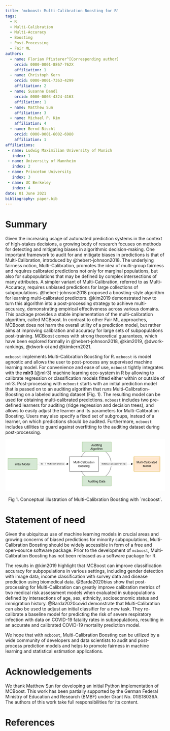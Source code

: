 ```yaml
---
title: 'mcboost: Multi-Calibration Boosting for R'
tags:
  - R
  - Multi-Calibration
  - Multi-Accuracy
  - Boosting
  - Post-Processing
  - Fair ML
authors:
  - name: Florian Pfisterer^[Corresponding author]
    orcid: 0000-0001-8867-762X
    affiliation: 1
  - name: Christoph Kern
    orcid: 0000-0001-7363-4299
    affiliation: 2
  - name: Susanne Dandl
    orcid: 0000-0003-4324-4163
    affiliation: 1
  - name: Matthew Sun
    affiliation: 3
  - name: Michael P. Kim
    affiliation: 4
  - name: Bernd Bischl
    orcid: 0000-0001-6002-6980
    affiliation: 1
affiliations:
 - name: Ludwig Maximilian University of Munich
   index: 1
 - name: University of Mannheim
   index: 2
 - name: Princeton University
   index: 3
 - name: UC Berkeley
   index: 4
date: 01 June 2021
bibliography: paper.bib
---
```


# Summary

Given the increasing usage of automated prediction systems in the context of high-stakes decisions, a growing body of research focuses on methods for detecting and mitigating biases in algorithmic decision-making.
One important framework to audit for and mitigate biases in predictions is that of Multi-Calibration, introduced by @hebert-johnson2018.
The underlying fairness notion, Multi-Calibration, promotes the idea of multi-group fairness and requires calibrated predictions not only for marginal populations, but also for subpopulations that may be defined by complex intersections of many attributes.
A simpler variant of Multi-Calibration, referred to as Multi-Accuracy, requires unbiased predictions for large collections of subpopulations.
@hebert-johnson2018 proposed a boosting-style algorithm for learning multi-calibrated predictors.
@kim2019 demonstrated how to turn this algorithm into a post-processing strategy to achieve multi-accuracy, demonstrating empirical effectiveness across various domains.
This package provides a stable implementation of the multi-calibration algorithm, called MCBoost.
In contrast to other Fair ML approaches, MCBoost does not harm the overall utility of a prediction model, but rather aims at improving calibration and accuracy for large sets of subpopulations post-training.
MCBoost comes with strong theoretical guarantees, which have been explored formally in @hebert-johnson2018, @kim2019, @dwork-rankings, @dwork-oi and @kimkern2021.

`mcboost` implements Multi-Calibration Boosting for R.
`mcboost` is model agnostic and allows the user to post-process any supervised machine learning model.
For convenience and ease of use, `mcboost` tightly integrates with the **mlr3** [@mlr3] machine learning eco-system in R by allowing to calibrate regression or classification models fitted either within or outside of mlr3.
Post-processing with `mcboost` starts with an initial prediction model that is passed on to an auditing algorithm that runs Multi-Calibration-Boosting on a labeled auditing dataset (Fig. 1). The resulting model can be used for obtaining multi-calibrated predictions.
`mcboost` includes two pre-defined learners for auditing (ridge regression and decision trees), and allows to easily adjust the learner and its parameters for Multi-Calibration Boosting.
Users may also specify a fixed set of subgroups, instead of a learner, on which predictions should be audited.
Furthermore, `mcboost` includes utilities to guard against overfitting to the auditing dataset during post-processing.


<p align="center">
  <img src="MCBoost.png" />
</p>
<div align="center"> Fig 1. Conceptual illustration of Multi-Calibration Boosting with `mcboost`.</div>


# Statement of need

Given the ubiquitous use of machine learning models in crucial areas and growing concerns of biased predictions for minority subpopulations, Multi-Calibration Boosting should be widely accessible in form of a free and open-source software package.
Prior to the development of `mcboost`, Multi-Calibration Boosting has not been released as a software package for R.

The results in @kim2019 highlight that MCBoost can improve classification accuracy for subpopulations in various settings, including gender detection with image data, income classification with survey data and disease prediction using biomedical data.
@Barda2020bias show that post-processing for Multi-Calibration can greatly improve calibration metrics of two medical risk assessment models when evaluated in subpopulations defined by intersections of age, sex, ethnicity, socioeconomic status and immigration history.
@Barda2020covid demonstrate that Multi-Calibration can also be used to adjust an initial classifier for a new task. They re-calibrate a baseline model for predicting the risk of severe respiratory infection with data on COVID-19 fatality rates in subpopulations, resulting in an accurate and calibrated COVID-19 mortality prediction model.


We hope that with `mcboost`, Multi-Calibration Boosting can be utilized by a wide community of developers and data scientists to audit and post-process prediction models and helps to promote fairness in machine learning and statistical estimation applications.

# Acknowledgements

We thank Matthew Sun for developing an initial Python implementation of MCBoost.
This work has been partially supported by the German Federal Ministry of Education and Research (BMBF) under Grant No. 01IS18036A. The authors of this work take full responsibilities for its content.

# References
